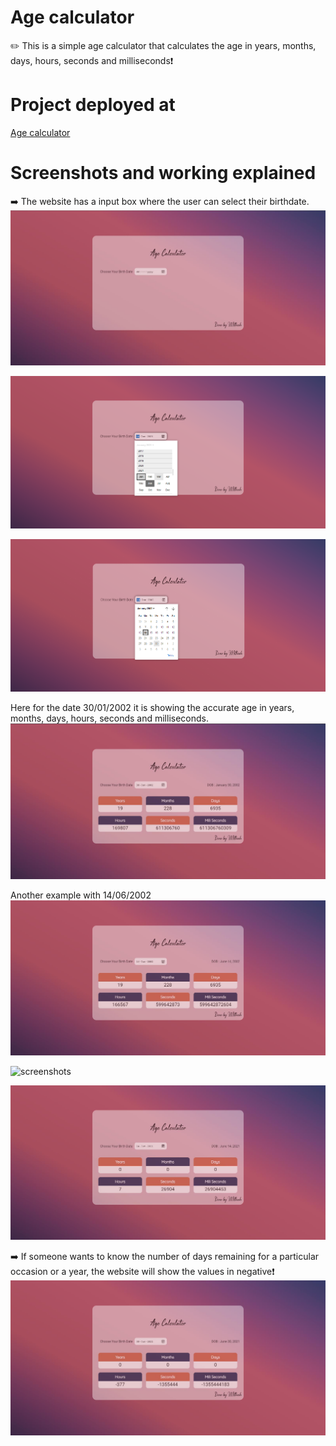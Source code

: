 # Age calculator
✏️ This is a simple age calculator that calculates the age in years, months, days, hours, seconds and milliseconds❗

# Project deployed at

<a href="https://mithesh14.github.io/Github-profile/">Age calculator</a>

# Screenshots and working explained

➡️ The website has a input box where the user can select their birthdate.
![screenshots](https://github.com/Mithesh14/Age-calculator/blob/main/images/image1.jpg)

![screenshots](https://github.com/Mithesh14/Age-calculator/blob/main/images/image2.png)

![screenshots](https://github.com/Mithesh14/Age-calculator/blob/main/images/image3.png)

Here for the date 30/01/2002 it is showing the accurate age in years, months, days, hours, seconds and milliseconds.
![screenshots](https://github.com/Mithesh14/Age-calculator/blob/main/images/image4.jpg)

Another example with 14/06/2002
![screenshots](https://github.com/Mithesh14/Age-calculator/blob/main/images/image5.jpg)


![screenshots](https://github.com/Mithesh14/Age-calculator/blob/main/images/image6.jpg)

![screenshots](https://github.com/Mithesh14/Age-calculator/blob/main/images/image7.jpg)

➡️ If someone wants to know the number of days remaining for a particular occasion or a year, the website will show the values in negative❗
![screenshots](https://github.com/Mithesh14/Age-calculator/blob/main/images/image8.jpg)

